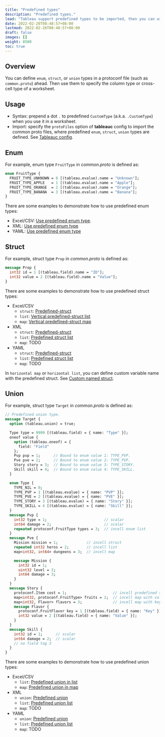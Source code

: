 ```yaml
---
title: "Predefined types"
description: "Predefined types."
lead: "Tableau support predefined types to be imported, then you can use it in Excel/CSV/XML/YAML."
date: 2022-02-26T08:48:57+08:00
lastmod: 2022-02-26T08:48:57+08:00
draft: false
images: []
weight: 8500
toc: true
---
```


## Overview

You can define `enum`, `struct`, or `union` types in a protoconf file (such as `common.proto`) ahead. Then use them to specify the column type or cross-cell type of a worksheet.

## Usage

- Syntax: prepend a dot `.` to predefined `CustomType` (a.k.a. `.CustomType`) when you use it in a worksheet.
- Import: specify the `protoFiles` option of **tableauc** config to import the common proto files, where predefined `enum`, `struct`, `union` types are defined. See [Tableauc config](../../tutorial/config/#configyaml).

## Enum

For example, enum type `FruitType` in *common.proto* is defined as:

```protobuf
enum FruitType {
  FRUIT_TYPE_UNKNOWN = 0 [(tableau.evalue).name = "Unknown"];
  FRUIT_TYPE_APPLE   = 1 [(tableau.evalue).name = "Apple"];
  FRUIT_TYPE_ORANGE  = 2 [(tableau.evalue).name = "Orange"];
  FRUIT_TYPE_BANANA  = 3 [(tableau.evalue).name = "Banana"];
}
```

There are some examples to demonstrate how to use predefined enum types:

- Excel/CSV: [Use predefined enum type](../../excel/enum/#use-predefined-enum-type).
- XML: [Use predefined enum type](../../xml/enum/#use-predefined-enum-type)
- YAML: [Use predefined enum type](../../yaml/enum/#use-predefined-enum-type)

## Struct

For example, struct type `Prop` in *common.proto* is defined as:

```protobuf
message Prop {
  int32 id = 1 [(tableau.field).name = "ID"];
  int32 value = 2 [(tableau.field).name = "Value"];
}
```

There are some examples to demonstrate how to use predefined struct types:

- Excel/CSV
  - `struct`: [Predefined-struct](../../excel/struct/#predefined-struct)
  - `list`: [Vertical predefined-struct list](../../excel/list/#vertical-predefined-struct-list)
  - `map`: [Vertical predefined-struct map](../../excel/map/#vertical-predefined-struct-map)
- XML
  - `struct`: [Predefined-struct](../../xml/struct/#predefined-struct)
  - `list`: [Predefined struct list](../../xml/list/#predefined-struct-list)
  - `map`: TODO
- YAML
  - `struct`: [Predefined-struct](../../yaml/struct/#predefined-struct)
  - `list`: [Predefined struct list](../../yaml/list/#predefined-struct-list)
  - `map`: TODO

In `horizontal map` or `horizontal list`, you can define custom variable name with the predefined struct.
See [Custom named struct](../../excel/struct/#custom-named-struct).

## Union

For example, struct type `Target` in *common.proto* is defined as:

```protobuf
// Predefined union type.
message Target {
  option (tableau.union) = true;

  Type type = 9999 [(tableau.field) = { name: "Type" }];
  oneof value {
    option (tableau.oneof) = {
      field: "Field"
    };
    Pvp pvp = 1;      // Bound to enum value 1: TYPE_PVP.
    Pve pve = 2;      // Bound to enum value 2: TYPE_PVP.
    Story story = 3;  // Bound to enum value 3: TYPE_STORY.
    Skill skill = 4;  // Bound to enum value 4: TYPE_SKILL.
  }

  enum Type {
    TYPE_NIL = 0;
    TYPE_PVP = 1 [(tableau.evalue) = { name: "PVP" }];
    TYPE_PVE = 2 [(tableau.evalue) = { name: "PVE" }];
    TYPE_STORY = 3 [(tableau.evalue) = { name: "Story" }];
    TYPE_SKILL = 4 [(tableau.evalue) = { name: "Skill" }];
  }
  message Pvp {
    int32 type = 1;                          // scalar
    int64 damage = 2;                        // scalar
    repeated protoconf.FruitType types = 3;  // incell enum list
  }
  message Pve {
    Mission mission = 1;             // incell struct
    repeated int32 heros = 2;        // incell list
    map<int32, int64> dungeons = 3;  // incell map

    message Mission {
      int32 id = 1;
      uint32 level = 2;
      int64 damage = 3;
    }
  }
  message Story {
    protoconf.Item cost = 1;                     // incell predefined struct
    map<int32, protoconf.FruitType> fruits = 2;  // incell map with value as enum type
    map<int32, Flavor> flavors = 3;              // incell map with key as enum type
    message Flavor {
      protoconf.FruitFlavor key = 1 [(tableau.field) = { name: "Key" }];
      int32 value = 2 [(tableau.field) = { name: "Value" }];
    }
  }
  message Skill {
    int32 id = 1;      // scalar
    int64 damage = 2;  // scalar
    // no field tag 3
  }
}
```

There are some examples to demonstrate how to use predefined union types:

- Excel/CSV
  - `list`: [Predefined union in list](../../excel/union/#predefined-union-in-list)
  - `map`: [Predefined union in map](../../excel/union/#predefined-union-in-map)
- XML
  - `union`: [Predefined union](../../xml/union/#predefined-union)
  - `list`: [Predefined union list](../../xml/union/#predefined-union-list)
  - `map`: TODO
- YAML
  - `union`: [Predefined union](../../yaml/union/#predefined-union)
  - `list`: [Predefined union list](../../yaml/union/#predefined-union-list)
  - `map`: TODO
